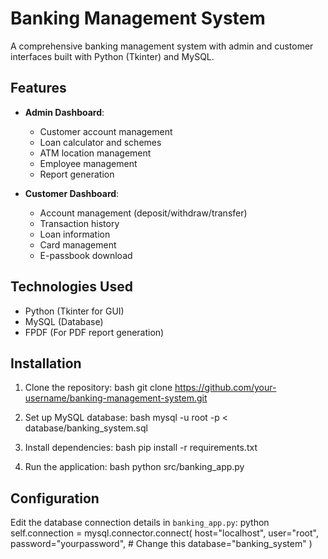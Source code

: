 # Banking Management System

A comprehensive banking management system with admin and customer interfaces built with Python (Tkinter) and MySQL.

## Features

- **Admin Dashboard**:
  - Customer account management
  - Loan calculator and schemes
  - ATM location management
  - Employee management
  - Report generation

- **Customer Dashboard**:
  - Account management (deposit/withdraw/transfer)
  - Transaction history
  - Loan information
  - Card management
  - E-passbook download

## Technologies Used

- Python (Tkinter for GUI)
- MySQL (Database)
- FPDF (For PDF report generation)

## Installation

1. Clone the repository:
   bash
   git clone https://github.com/your-username/banking-management-system.git
   

2. Set up MySQL database:
   bash
   mysql -u root -p < database/banking_system.sql
   

3. Install dependencies:
   bash
   pip install -r requirements.txt
   

4. Run the application:
   bash
   python src/banking_app.py
   

## Configuration

Edit the database connection details in `banking_app.py`:
python
self.connection = mysql.connector.connect(
    host="localhost",
    user="root",
    password="yourpassword",  # Change this
    database="banking_system"
)
